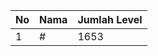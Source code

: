 | No | Nama            | Jumlah Level |
|----|-----------------|--------------|
| 1  | #    |    1653        |
